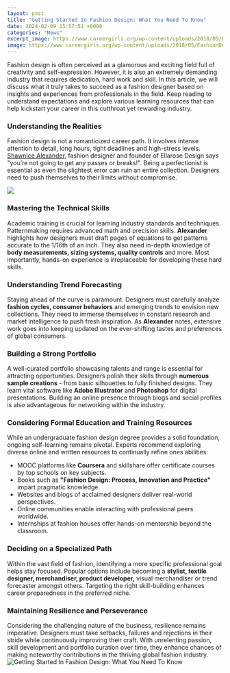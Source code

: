 ```yaml
---
layout: post
title: "Getting Started In Fashion Design: What You Need To Know"
date: 2024-02-09 15:57:51 +0000
categories: "News"
excerpt_image: https://www.careergirls.org/wp-content/uploads/2018/05/FashionDesigner_1920x1080.jpg
image: https://www.careergirls.org/wp-content/uploads/2018/05/FashionDesigner_1920x1080.jpg
---
```


Fashion design is often perceived as a glamorous and exciting field full of creativity and self-expression. However, it is also an extremely demanding industry that requires dedication, hard work and skill. In this article, we will discuss what it truly takes to succeed as a fashion designer based on insights and experiences from professionals in the field. Keep reading to understand expectations and explore various learning resources that can help kickstart your career in this cutthroat yet rewarding industry.
### Understanding the Realities     
Fashion design is not a romanticized career path. It involves intense attention to detail, long hours, tight deadlines and high-stress levels. [Shawnice Alexander](https://store.fi.io.vn/collection/dog-dad), fashion designer and founder of Ellarose Design says "you’re not going to get any passes or breaks!". Being a perfectionist is essential as even the slightest error can ruin an entire collection. Designers need to push themselves to their limits without compromise.  

![](https://www.format.com/wp-content/uploads/fashion_design_drawings-768x1024.jpg)
### Mastering the Technical Skills
Academic training is crucial for learning industry standards and techniques. Patternmaking requires advanced math and precision skills. **Alexander** highlights how designers must draft pages of equations to get patterns accurate to the 1/16th of an inch. They also need in-depth knowledge of **body measurements, sizing systems, quality controls** and more. Most importantly, hands-on experience is irreplaceable for developing these hard skills.
### Understanding Trend Forecasting   
Staying ahead of the curve is paramount. Designers must carefully analyze **fashion cycles, consumer behaviors** and emerging trends to envision new collections. They need to immerse themselves in constant research and market intelligence to push fresh inspiration. As **Alexander** notes, extensive work goes into keeping updated on the ever-shifting tastes and preferences of global consumers.
### Building a Strong Portfolio
A well-curated portfolio showcasing talents and range is essential for attracting opportunities. Designers polish their skills through **numerous sample creations** - from basic silhouettes to fully finished designs. They learn vital software like **Adobe Illustrator** and **Photoshop** for digital presentations. Building an online presence through blogs and social profiles is also advantageous for networking within the industry.
### Considering Formal Education and Training Resources
While an undergraduate fashion design degree provides a solid foundation, ongoing self-learning remains pivotal. Experts recommend exploring diverse online and written resources to continually refine ones abilities:
- MOOC platforms like **Coursera** and skillshare offer certificate courses by top schools on key subjects.
- Books such as **"Fashion Design: Process, Innovation and Practice"** impart pragmatic knowledge. 
- Websites and blogs of acclaimed designers deliver real-world perspectives.
- Online communities enable interacting with professional peers worldwide.
- Internships at fashion houses offer hands-on mentorship beyond the classroom.
### Deciding on a Specialized Path   
Within the vast field of fashion, identifying a more specific professional goal helps stay focused. Popular options include becoming a **stylist, textile designer, merchandiser, product developer,** visual merchandiser or trend forecaster amongst others. Targeting the right skill-building enhances career preparedness in the preferred niche.
### Maintaining Resilience and Perseverance  
Considering the challenging nature of the business, resilience remains imperative. Designers must take setbacks, failures and rejections in their stride while continuously improving their craft. With unrelenting passion, skill development and portfolio curation over time, they enhance chances of making noteworthy contributions in the thriving global fashion industry.
![Getting Started In Fashion Design: What You Need To Know](https://www.careergirls.org/wp-content/uploads/2018/05/FashionDesigner_1920x1080.jpg)